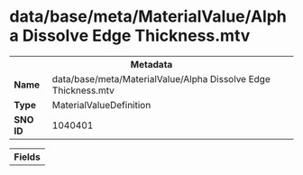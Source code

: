 <h1>data/base/meta/MaterialValue/Alpha Dissolve Edge Thickness.mtv</h1><table><tr><th colspan="100%">Metadata</th></tr><tr><td><b>Name</b></td><td>data/base/meta/MaterialValue/Alpha Dissolve Edge Thickness.mtv</td></tr><tr><td><b>Type</b></td><td>MaterialValueDefinition</td></tr><tr><td><b>SNO ID</b></td><td>1040401</td></tr></table>

<table><tr><th colspan="100%">Fields</th></tr></table>

